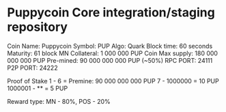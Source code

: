 Puppycoin Core integration/staging repository
=====================================

 
Coin Name: Puppycoin
Symbol: PUP
Algo: Quark
Block time: 60 seconds
Maturity: 61 block
MN Collateral: 1 000 000 PUP
Coin Max supply: 180 000 000 000 PUP
Pre-mined: 90 000 000 000 PUP (~50%)
RPC PORT: 24111
P2P PORT: 24222

Proof of Stake
1 - 6 = Premine: 90 000 000 000 PUP
7 - 1000000 = 10 PUP
1000001 - ** = 5 PUP

Reward type: MN - 80%, POS - 20%